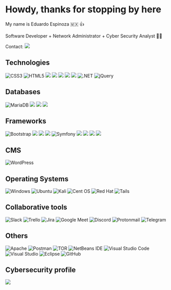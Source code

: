 # Howdy, thanks for stopping by here

My name is Eduardo Espinoza 🇲🇽 👍

Software Developer + Network Administrator + Cyber Security Analyst  👨‍💻

Contact: [![](https://img.shields.io/badge/LinkedIn-0077B5?style=for-the-badge&logo=linkedin&logoColor=white) ](https://www.linkedin.com/in/jose-eduardo-espinoza-alvarez-63428a158/ "Linkedin") 

## Technologies
![CSS3](https://img.shields.io/badge/css3-%231572B6.svg?logo=css3&logoColor=white&style=for-the-badge) ![HTML5](https://img.shields.io/badge/html5-%23E34F26.svg?logo=html5&logoColor=white&style=for-the-badge) ![](https://img.shields.io/badge/C%23-239120?style=for-the-badge&logo=c-sharp&logoColor=white)  ![](https://img.shields.io/badge/JavaScript-F7DF1E?style=for-the-badge&logo=javascript&logoColor=black)  ![](https://img.shields.io/badge/Java-ED8B00?style=for-the-badge&logo=java&logoColor=white)  ![](https://img.shields.io/badge/Python-14354C?style=for-the-badge&logo=python&logoColor=white)  ![](https://img.shields.io/badge/PHP-777BB4?style=for-the-badge&logo=php&logoColor=white)  ![.NET](https://img.shields.io/badge/.NET-5C2D91?logo=.net&logoColor=white&style=for-the-badge)  ![jQuery](https://img.shields.io/badge/jquery-%230769AD.svg?logo=jquery&logoColor=white&style=for-the-badge)

## Databases
![MariaDB](https://img.shields.io/badge/MariaDB-003545?logo=mariadb&logoColor=white&style=for-the-badge) ![](https://img.shields.io/badge/MySQL-00000F?style=for-the-badge&logo=mysql&logoColor=white)  ![](https://img.shields.io/badge/SQLite-07405E?style=for-the-badge&logo=sqlite&logoColor=whitek)  ![](https://img.shields.io/badge/Microsoft_SQL_Server-CC2927?style=for-the-badge&logo=microsoft-sql-server&logoColor=white) 

## Frameworks
![Bootstrap](https://img.shields.io/badge/bootstrap-%23563D7C.svg?style=for-the-badge&logo=bootstrap&logoColor=white) ![](https://img.shields.io/badge/Django-092E20?style=for-the-badge&logo=django&logoColor=white)  ![](https://img.shields.io/badge/Flask-000000?style=for-the-badge&logo=flask&logoColor=white)  ![](https://img.shields.io/badge/Laravel-FF2D20?style=for-the-badge&logo=laravel&logoColor=white) 	![Symfony](https://img.shields.io/badge/symfony-%23000000.svg?style=for-the-badge&logo=symfony&logoColor=white)  ![](https://img.shields.io/badge/Spring-6DB33F?style=for-the-badge&logo=spring&logoColor=white)  ![](https://img.shields.io/badge/Node.js-43853D?style=for-the-badge&logo=node.js&logoColor=white) ![](https://img.shields.io/badge/Vue.js-35495E?style=for-the-badge&logo=vue.js&logoColor=4FC08D) ![](https://img.shields.io/badge/Angular-DD0031?style=for-the-badge&logo=angular&logoColor=white)  

## CMS
![WordPress](https://img.shields.io/badge/WordPress-%23117AC9.svg?style=for-the-badge&logo=WordPress&logoColor=white) 

## Operating Systems
![Windows](https://img.shields.io/badge/Windows-0078D6?style=for-the-badge&logo=windows&logoColor=white)  ![Ubuntu](https://img.shields.io/badge/Ubuntu-E95420?style=for-the-badge&logo=ubuntu&logoColor=white) ![Kali](https://img.shields.io/badge/Kali-268BEE?style=for-the-badge&logo=kalilinux&logoColor=white) ![Cent OS](https://img.shields.io/badge/cent%20os-002260?style=for-the-badge&logo=centos&logoColor=F0F0F0) ![Red Hat](https://img.shields.io/badge/Red%20Hat-EE0000?style=for-the-badge&logo=redhat&logoColor=white)  ![Tails](https://img.shields.io/badge/Tails%20-56347C?&style=for-the-badge&logo=tails&logoColor=white)

## Collaborative tools
![Slack](https://img.shields.io/badge/Slack-4A154B?style=for-the-badge&logo=slack&logoColor=white)  ![Trello](https://img.shields.io/badge/Trello-%23026AA7.svg?style=for-the-badge&logo=Trello&logoColor=white) ![Jira](https://img.shields.io/badge/jira-%230A0FFF.svg?style=for-the-badge&logo=jira&logoColor=white) ![Google Meet](https://img.shields.io/badge/Google%20Meet-00897B?style=for-the-badge&logo=google-meet&logoColor=white) ![Discord](https://img.shields.io/badge/%3CServer%3E-%237289DA.svg?style=for-the-badge&logo=discord&logoColor=white) ![Protonmail](https://img.shields.io/badge/ProtonMail-8B89CC?style=for-the-badge&logo=protonmail&logoColor=white) ![Telegram](https://img.shields.io/badge/Telegram-2CA5E0?style=for-the-badge&logo=telegram&logoColor=white)

## Others
 ![Apache](https://img.shields.io/badge/apache-%23D42029.svg?style=for-the-badge&logo=apache&logoColor=white)   ![Postman](https://img.shields.io/badge/Postman-FF6C37?style=for-the-badge&logo=postman&logoColor=white)  ![TOR](https://img.shields.io/badge/tor-%237E4798.svg?style=for-the-badge&logo=tor-project&logoColor=white)  ![NetBeans IDE](https://img.shields.io/badge/NetBeansIDE-1B6AC6.svg?style=for-the-badge&logo=apache-netbeans-ide&logoColor=white)  ![Visual Studio Code](https://img.shields.io/badge/Visual%20Studio%20Code-0078d7.svg?style=for-the-badge&logo=visual-studio-code&logoColor=white) ![Visual Studio](https://img.shields.io/badge/Visual%20Studio-5C2D91.svg?style=for-the-badge&logo=visual-studio&logoColor=white)  ![Eclipse](https://img.shields.io/badge/Eclipse-FE7A16.svg?style=for-the-badge&logo=Eclipse&logoColor=white)  ![GitHub](https://img.shields.io/badge/github-%23121011.svg?style=for-the-badge&logo=github&logoColor=white) 

## Cybersecurity profile
[![](https://tryhackme-badges.s3.amazonaws.com/laloespinoza09.png)](https://tryhackme.com/p/laloespinoza09)
